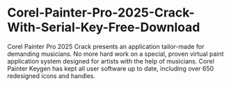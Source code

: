 # Corel-Painter-Pro-2025-Crack-With-Serial-Key-Free-Download
Corel Painter Pro 2025 Crack presents an application tailor-made for demanding musicians. No more hard work on a special, proven virtual paint application system designed for artists with the help of musicians. Corel Painter Keygen has kept all user software up to date, including over 650 redesigned icons and handles.

